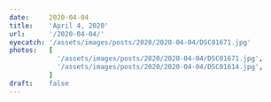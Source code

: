 ```yaml
---
date:     2020-04-04
title:    'April 4, 2020'
url:      '/2020-04-04/'
eyecatch: '/assets/images/posts/2020/2020-04-04/DSC01671.jpg'
photos:   [
            '/assets/images/posts/2020/2020-04-04/DSC01671.jpg',
            '/assets/images/posts/2020/2020-04-04/DSC01614.jpg',
          ]
draft:    false
---
```


